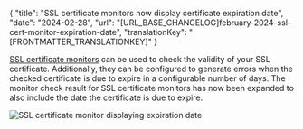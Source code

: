 {
  "title": "SSL certificate monitors now display certificate expiration date",
  "date": "2024-02-28",
  "url": "[URL_BASE_CHANGELOG]february-2024-ssl-cert-monitor-expiration-date",
  "translationKey": "[FRONTMATTER_TRANSLATIONKEY]"
}

[SSL certificate monitors]([LINK_URL_1]) can be used to check the validity of your SSL certificate. Additionally, they can be configured to generate errors when the checked certificate is due to expire in a configurable number of days. The monitor check result for SSL certificate monitors has now been expanded to also include the date the certificate is due to expire.

![SSL certificate monitor displaying expiration date]([LINK_URL_2])